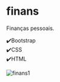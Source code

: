 # finans

Finanças pessoais.


✔️Bootstrap<br>✔️CSS<br>✔️HTML<br>

![finans1](https://user-images.githubusercontent.com/77166769/117010687-6b13ec00-acc3-11eb-9c18-af98b25becf6.gif)


